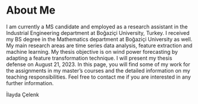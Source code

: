 # About Me

I am currently a MS candidate and employed as a research assistant in the Industrial Engineering department at Boğaziçi University, Turkey. I received my BS degree in the Mathematics department at Boğaziçi University as well. My main research areas are time series data analysis, feature extraction and machine learning. My thesis objective is on wind power forecasting by adapting a feature transformation technique. I will present my thesis defense on August 21, 2023. In this page, you will find some of my work for the assignments in my master’s courses and the detailed information on my teaching responsibilities. Feel free to contact me if you are interested in any further information.

İlayda Çelenk

